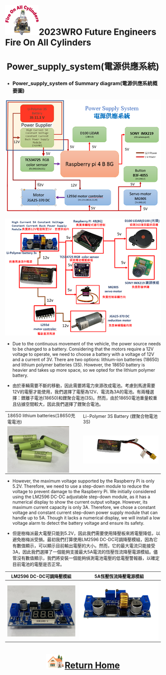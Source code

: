 ![LOGO](../../other/img/logo.png)2023WRO Future Engineers Fire On All Cylinders  
====
# <div align="center">Power_supply_system(電源供應系統)</div> 
- ###  Power_supply_system of Summary diagram(電源供應系統概要圖) 
<div align="center"><img src="./img/Power_supply_system.png" width="600"></div>
<br>
<div align="center"><img src="./img/Power_supply_system of Summary diagram1.png" width="600"></div>


- Due to the continuous movement of the vehicle, the power source needs to be changed to a battery. Considering that the motors require a 12V voltage to operate, we need to choose a battery with a voltage of 12V and a current of 3V. There are two options: lithium-ion batteries (18650) and lithium polymer batteries (3S). However, the 18650 battery is heavier and takes up more space, so we opted for the lithium polymer battery.

- 由於車輛需要不斷的移動，因此需要將電力來源改成電池。考慮到馬達需要12V的電壓才能使用，我們選擇了電壓為12V、電流為3A的電池。有兩種選擇：鋰離子電池(18650)和鋰聚合電池(3S)。然而，由於18650電池重量較重且佔據空間較大，因此我們選擇了鋰聚合電池。

<div align="center">
<table with=100%>
<tr>
  <td> 18650 lithium batteries(18650充電電池) </td> <td>Li-Polymer 3S Battery (鋰聚合物電池 3S)
  </td>
</tr>
  <td> <img src="./img/18650.jpeg" width = "200"  alt="18650" align=center /> </td>
  <td><img src="./img/lipo_battery.png" width = "300" alt="lipo_battery" align=center />
  </td>
<tr>
</tr>
</table>
</div>


- However, the maximum voltage supported by the Raspberry Pi is only 5.2V. Therefore, we need to use a step-down module to reduce the voltage to prevent damage to the Raspberry Pi. We initially considered using the LM2596 DC-DC adjustable step-down module, as it has a numerical display to show the current output voltage. However, its maximum current capacity is only 3A. Therefore, we chose a constant voltage and constant current step-down power supply module that can handle up to 5A. Though it lacks a numerical display, we will install a low voltage alarm to detect the battery voltage and ensure its safety.

- 但是樹梅派最大電壓只能到5.2V，因此我們需要使用降壓板來將電壓降低，以避免樹梅派受損。最初我們打算使用LM2596 DC-DC可調降壓模組，因為它有數值顯示，可以顯示目前輸出電壓的大小。然而，它的最大電流只能接受3A，因此我們選擇了一個能夠支援最大5A電流的恆壓恆流降壓電源模組。儘管沒有數值顯示，我們將安裝一個能夠偵測電池電壓的低電壓警報器，以確定目前電池的電壓是否正常。

| LM2596 DC-DC可調降壓模組 | 5A恆壓恆流降壓電源模組 |
| :---: | :---: |
| <img src="./img/LM25.jpeg" width = "250" height = "" alt="MG90S" align=center /> | <img src="./img/ADIO-DC36V5A.png" width = "300" height = "" alt="MG90S" align=center /> |

# <div align="center">![HOME](../../other/img/Home.png)[Return Home](../../)</div>  


